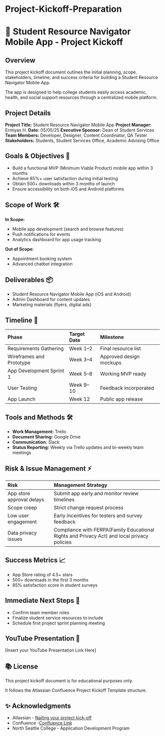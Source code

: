 # Project-Kickoff-Preparation

# 📱 Student Resource Navigator Mobile App - Project Kickoff

## Overview

This project kickoff document outlines the initial planning, scope, stakeholders, timeline, and success criteria for building a Student Resource Navigator Mobile App.

The app is designed to help college students easily access academic, health, and social support resources through a centralized mobile platform.

## Project Details

**Project Title:** Student Resource Navigator Mobile App
**Project Manager:** Ermiyas H.
**Date:** 05/05/25
**Executive Sponsor:** Dean of Student Services
**Team Members:** Developer, Designer, Content Coordinator, QA Tester
**Stakeholders:** Students, Student Services Office, Academic Advising Office

## Goals & Objectives 🎯

* Build a functional MVP (Minimum Viable Product) mobile app within 3 months
* Achieve 85%+ user satisfaction during initial testing
* Obtain 500+ downloads within 3 months of launch
* Ensure accessibility on both iOS and Android platforms

## Scope of Work 🛠

**In Scope:**

* Mobile app development (search and browse features)
* Push notifications for events
* Analytics dashboard for app usage tracking

**Out of Scope:**

* Appointment booking system
* Advanced chatbot integration

## Deliverables 📦

* Student Resource Navigator Mobile App (iOS and Android)
* Admin Dashboard for content updates
* Marketing materials (flyers, digital ads)

## Timeline 📅

| Phase                 | Target Date | Milestone                  |
| :-------------------- | :---------- | :------------------------- |
| Requirements Gathering | Week 1–2    | Final resource list        |
| Wireframes and Prototype | Week 3–4    | Approved design mockups    |
| App Development Sprint 1 | Week 5–8    | Working MVP ready          |
| User Testing          | Week 9–10   | Feedback incorporated      |
| App Launch            | Week 12     | Public app release         |

## Tools and Methods 🛠️

* **Work Management:** Trello
* **Document Sharing:** Google Drive
* **Communication:** Slack
* **Status Reporting:** Weekly via Trello updates and bi-weekly team meetings

## Risk & Issue Management ⚡

| Risk                       | Management Strategy                                     |
| :------------------------- | :------------------------------------------------------ |
| App store approval delays  | Submit app early and monitor review timelines           |
| Scope creep                | Strict change request process                           |
| Low user engagement        | Early incentives for testers and survey feedback        |
| Data privacy issues        | Compliance with FERPA(Family Educational Rights and Privacy Act) and local privacy policies        |

## Success Metrics 📈

* App Store rating of 4.5+ stars
* 500+ downloads in the first 3 months
* 85% satisfaction score in student surveys

## Immediate Next Steps 🚀

* Confirm team member roles
* Finalize student service resources to include
* Schedule first project sprint planning meeting

## YouTube Presentation 🎥

[Insert your YouTube Presentation Link Here]

## 📚 License

This project kickoff document is for educational purposes only.

It follows the Atlassian Confluence Project Kickoff Template structure.

## ✨ Acknowledgments

* Atlassian - [Nailing your project kick-off](https://www.atlassian.com/work-management/project-management/project-kickoff)
* Confluence -[Confluence Link](https://ermiyascentral.atlassian.net/wiki/x/kwAC)
* North Seattle College - Application Development Program